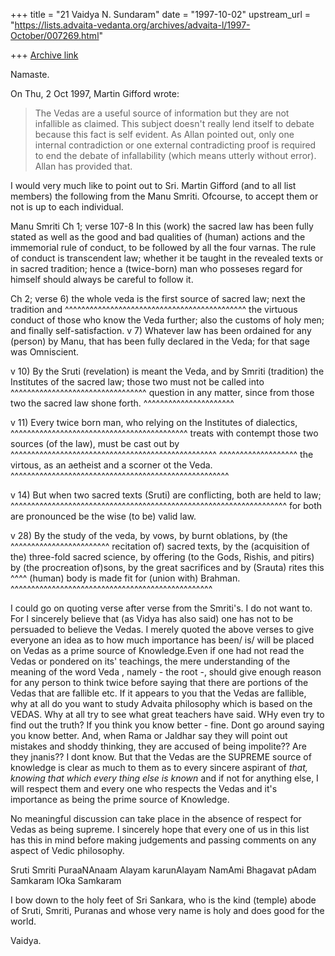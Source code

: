 +++
title = "21 Vaidya N. Sundaram"
date = "1997-10-02"
upstream_url = "https://lists.advaita-vedanta.org/archives/advaita-l/1997-October/007269.html"

+++
[Archive link](https://lists.advaita-vedanta.org/archives/advaita-l/1997-October/007269.html)

Namaste.

On Thu, 2 Oct 1997, Martin Gifford wrote:
>
> The Vedas are a useful source of information but they are not infallible as
> claimed. This subject doesn't really lend itself to debate because this fact
> is self evident. As Allan pointed out, only one internal contradiction or
> one external contradicting proof is required to end the debate of
> infallability (which means utterly without error). Allan has provided that.
>

 I would very much like to point out to Sri. Martin Gifford (and to all
list members) the following from the Manu Smriti. Ofcourse, to accept
them or not is up to each individual.

Manu Smriti
Ch 1; verse 107-8
 In this (work) the sacred law has been fully stated as well as the good
and bad qualities of (human) actions and the immemorial rule of conduct,
to be followed by all the four varnas.
 The rule of conduct is transcendent law; whether it be taught in the
revealed texts or in sacred tradition; hence a (twice-born) man who
posseses regard for himself should always be careful to follow it.

Ch 2;
verse 6)
 the whole veda is the first source of sacred law; next the tradition and
     ^^^^^^^^^^^^^^^^^^^^^^^^^^^^^^^^^^^^^^^^^^^^
the virtuous conduct of those who know the Veda further; also the customs
of holy men; and finally self-satisfaction.
v 7)
 Whatever law has been ordained for any (person) by Manu, that has been
fully declared in the Veda; for that sage was Omniscient.

v 10)
 By the Sruti (revelation) is meant the Veda, and by Smriti (tradition)
the Institutes of the sacred law; those two must not be called into
                                  ^^^^^^^^^^^^^^^^^^^^^^^^^^^^^^^^^
question in any matter, since from those two the sacred law shone forth.
^^^^^^^^^^^^^^^^^^^^^^

v 11)
 Every twice born man, who relying on the Institutes of dialectics,
                       ^^^^^^^^^^^^^^^^^^^^^^^^^^^^^^^^^^^^^^^^^^^
treats with contempt those two sources (of the law), must be cast out by
^^^^^^^^^^^^^^^^^^^^^^^^^^^^^^^^^^^^^^^^^^^^^^^^^^   ^^^^^^^^^^^^^^^^^^^
the virtous, as an aetheist and a scorner ot the Veda.
^^^^^^^^^^^^^^^^^^^^^^^^^^^^^^^^^^^^^^^^^^^^^^^^^^^^^

v 14)
 But when two sacred texts (Sruti) are conflicting, both are held to law;
     ^^^^^^^^^^^^^^^^^^^^^^^^^^^^^^^^^^^^^^^^^^^^^^^^^^^^^^^^^^^^^^^^^^^
for both are pronounced be the wise (to be) valid law.

v 28)
 By the study of the veda, by vows, by burnt oblations, by (the
 ^^^^^^^^^^^^^^^^^^^^^^^^
recitation of) sacred texts, by the (acquisition of the) three-fold
sacred science, by offering (to the Gods, Rishis, and pitirs) by (the
procreation of)sons, by the great sacrifices and by (Srauta) rites this
                                                                   ^^^^
(human) body is made fit for (union with) Brahman.
^^^^^^^^^^^^^^^^^^^^^^^^^^^^^^^^^^^^^^^^^^^^^^^^^



 I could go on quoting verse after verse from the Smriti's. I do not want
to. For I sincerely believe that (as Vidya has also said) one has not to
be persuaded to believe the Vedas. I merely quoted the above verses to
give everyone an idea as to how much importance has been/ is/ will be
placed on Vedas as a prime source of Knowledge.Even if one had not read
the Vedas or pondered on its' teachings, the mere understanding of the
meaning of the word Veda , namely - the root -, should give enough reason
for any person to think twice before saying that there are portions of the
Vedas that are fallible etc. If it appears to you that the Vedas are
fallible, why at all do you want to study Advaita philosophy which is
based on the VEDAS.  Why at all try to see what great teachers have said.
WHy even try to find out the truth? If you think you know better - fine.
Dont go around saying you know better. And, when Rama or Jaldhar say they
will point out mistakes and shoddy thinking, they are accused of being
impolite?? Are they jnanis?? I dont know. But that the Vedas are the
SUPREME source of knowledge is clear as much to them as to every sincere
aspirant of *that, knowing that which every thing else is known* and if
not for anything else, I will respect them and every one who respects the
Vedas and it's importance as being the prime source of Knowledge.

 No meaningful discussion can take place in the absence of respect for
Vedas as being supreme. I sincerely hope that every one of us in this
list has this in mind before making judgements and passing comments on
any aspect of Vedic philosophy.

 Sruti Smriti PuraaNAnaam Alayam karunAlayam
 NamAmi Bhagavat pAdam Samkaram lOka Samkaram

 I bow down to the holy feet of Sri Sankara, who is the kind (temple)
abode of Sruti, Smriti, Puranas and whose very name is holy and does good
for the world.

Vaidya.

